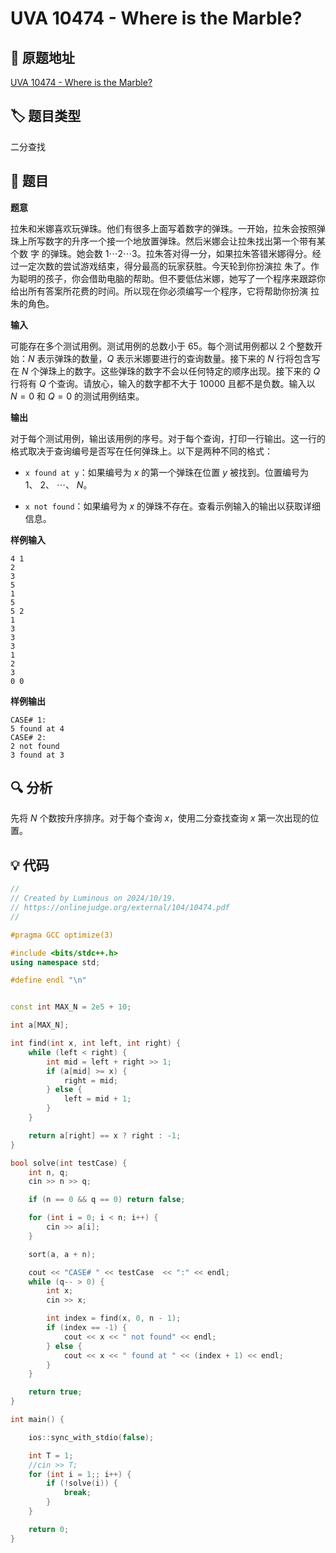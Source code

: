 # UVA 10474 - Where is the Marble?

## 🚀 原题地址

[UVA 10474 - Where is the Marble?](https://onlinejudge.org/external/104/10474.pdf)

## 🏷️ 题目类型

二分查找

## 📜 题目

**题意**

拉朱和米娜喜欢玩弹珠。他们有很多上面写着数字的弹珠。一开始，拉朱会按照弹珠上所写数字的升序一个接一个地放置弹珠。然后米娜会让拉朱找出第一个带有某个数
字 的弹珠。她会数 $1 \cdots 2 \cdots 3$。拉朱答对得一分，如果拉朱答错米娜得分。经过一定次数的尝试游戏结束，得分最高的玩家获胜。今天轮到你扮演拉
朱了。作为聪明的孩子，你会借助电脑的帮助。但不要低估米娜，她写了一个程序来跟踪你给出所有答案所花费的时间。所以现在你必须编写一个程序，它将帮助你扮演
拉朱的角色。

**输入**

可能存在多个测试用例。测试用例的总数小于 $65$。每个测试用例都以 $2$ 个整数开始：$N$ 表示弹珠的数量，$Q$ 表示米娜要进行的查询数量。接下来的 $N$ 
行将包含写在 $N$ 个弹珠上的数字。这些弹珠的数字不会以任何特定的顺序出现。接下来的 $Q$ 行将有 $Q$ 个查询。请放心，输入的数字都不大于 $10000$
且都不是负数。输入以 $N = 0$ 和 $Q = 0$ 的测试用例结束。

**输出**

对于每个测试用例，输出该用例的序号。对于每个查询，打印一行输出。这一行的格式取决于查询编号是否写在任何弹珠上。以下是两种不同的格式：

- `x found at y`：如果编号为 $x$ 的第一个弹珠在位置 $y$ 被找到。位置编号为 $1、~2、~\cdots、~N$。

- `x not found`：如果编号为 $x$ 的弹珠不存在。查看示例输入的输出以获取详细信息。


**样例输入**

```text
4 1
2
3
5
1
5
5 2
1
3
3
3
1
2
3
0 0
```

**样例输出**

```text
CASE# 1:
5 found at 4
CASE# 2:
2 not found
3 found at 3
```

## 🔍 分析

先将 $N$ 个数按升序排序。对于每个查询 $x$，使用二分查找查询 $x$ 第一次出现的位置。

## 💡 代码

```C++
//
// Created by Luminous on 2024/10/19.
// https://onlinejudge.org/external/104/10474.pdf
//

#pragma GCC optimize(3)

#include <bits/stdc++.h>
using namespace std;

#define endl "\n"


const int MAX_N = 2e5 + 10;

int a[MAX_N];

int find(int x, int left, int right) {
    while (left < right) {
        int mid = left + right >> 1;
        if (a[mid] >= x) {
            right = mid;
        } else {
            left = mid + 1;
        }
    }

    return a[right] == x ? right : -1;
}

bool solve(int testCase) {
    int n, q;
    cin >> n >> q;

    if (n == 0 && q == 0) return false;

    for (int i = 0; i < n; i++) {
        cin >> a[i];
    }

    sort(a, a + n);

    cout << "CASE# " << testCase  << ":" << endl;
    while (q-- > 0) {
        int x;
        cin >> x;

        int index = find(x, 0, n - 1);
        if (index == -1) {
            cout << x << " not found" << endl;
        } else {
            cout << x << " found at " << (index + 1) << endl;
        }
    }

    return true;
}

int main() {

    ios::sync_with_stdio(false);

    int T = 1;
    //cin >> T;
    for (int i = 1;; i++) {
        if (!solve(i)) {
            break;
        }
    }

    return 0;
}
```